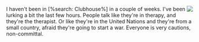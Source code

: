 <img src="http://scripting.com/images/2020/04/27/bidenActionFigure.png" border="0" align="right">I haven't been in [%search: Clubhouse%] in a couple of weeks. I've been lurking a bit the last few hours. People talk like they're in therapy, and they're the therapist. Or like they're in the United Nations and they're from a small country, afraid they're going to start a war. Everyone is very cautions, non-committal. 
